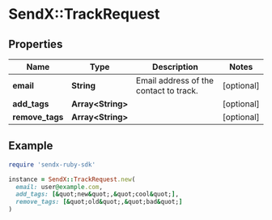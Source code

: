 # SendX::TrackRequest

## Properties

| Name | Type | Description | Notes |
| ---- | ---- | ----------- | ----- |
| **email** | **String** | Email address of the contact to track. | [optional] |
| **add_tags** | **Array&lt;String&gt;** |  | [optional] |
| **remove_tags** | **Array&lt;String&gt;** |  | [optional] |

## Example

```ruby
require 'sendx-ruby-sdk'

instance = SendX::TrackRequest.new(
  email: user@example.com,
  add_tags: [&quot;new&quot;,&quot;cool&quot;],
  remove_tags: [&quot;old&quot;,&quot;bad&quot;]
)
```

